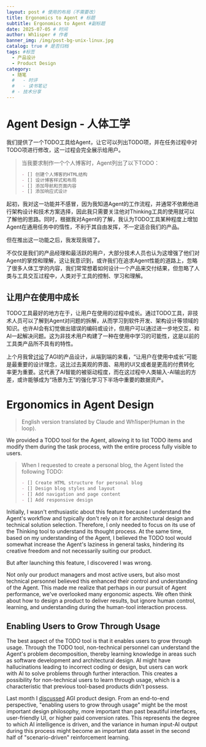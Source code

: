 ```yaml
---
layout: post # 使用的布局（不需要改）
title: Ergonomics to Agent # 标题
subtitle: Ergonomics to Agent #副标题
date: 2025-07-05 # 时间
author: Wh1isper # 作者
banner_img: /img/post-bg-unix-linux.jpg
catalog: true # 是否归档
tags: #标签
  - 产品设计
  - Product Design
category:
  - 随笔
  #   - 时评
  #   - 读书笔记
  # - 技术分享
---
```


# Agent Design - 人体工学

我们提供了一个TODO工具给Agent，让它可以列出TODO项，并在任务过程中对TODO项进行修改，这一过程会完全展示给用户。

> 当我要求制作一个个人博客时，Agent列出了以下TODO：
> ```markdown
> - [] 创建个人博客的HTML结构
> - [] 设计博客样式和布局
> - [] 添加导航和页面内容
> - [] 添加响应式设计
> ```

起初，我对这一功能并不感冒，因为我知道Agent的工作流程，并通常不依赖他进行架构设计和技术方案选择，因此我只需要关注他对Thinking工具的使用就可以了解他的思路。同时，根据我对Agent的了解，我认为TODO工具某种程度上增加Agent在通用任务中的惰性，不利于其自由发挥，不一定适合我们的产品。

但在推出这一功能之后，我发现我错了。

不仅仅是我们的产品经理和最活跃的用户，大部分技术人员也认为这增强了他们对Agent的掌控和理解，这让我意识到，或许我们在追求Agent性能的道路上，忽略了很多人体工学的内容，我们常常想着如何设计一个产品来交付结果，但忽略了人类与工具交互过程中，人类对于工具的控制、学习和理解。

## 让用户在使用中成长

TODO工具最好的地方在于，让用户在使用的过程中成长。通过TODO工具，非技术人员可以了解到Agent对问题的拆解，从而学习到软件开发、架构设计等领域的知识。也许AI会有幻觉做出错误的编码或设计，但用户可以通过进一步地交互，和AI一起解决问题。这为非技术用户构建了一种在使用中学习的可能性，这是以前的工具类产品所不具有的特性。

上个月我曾[讨论](https://blog.wh1isper.top/2025/06/07/2025-06-08-agi-product-design/)了AGI的产品设计，从端到端的来看，“让用户在使用中成长”可能是最重要的设计理念，这比过去美观的界面、易用的UI又或者是更高的付费转化率更为重要。这代表了AI智能的被驱动程度，而在这过程中人类输入-AI输出的方差，或许能够成为“场景为王”的强化学习下半场中重要的数据资产。

# Ergonomics in Agent Design

> English version translated by Claude and Wh1isper(Human in the loop).

We provided a TODO tool for the Agent, allowing it to list TODO items and modify them during the task process, with the entire process fully visible to users.

> When I requested to create a personal blog, the Agent listed the following TODO:
> ```markdown
> - [] Create HTML structure for personal blog
> - [] Design blog styles and layout
> - [] Add navigation and page content
> - [] Add responsive design
> ```

Initially, I wasn't enthusiastic about this feature because I understand the Agent's workflow and typically don't rely on it for architectural design and technical solution selection. Therefore, I only needed to focus on its use of the Thinking tool to understand its thought process. At the same time, based on my understanding of the Agent, I believed the TODO tool would somewhat increase the Agent's laziness in general tasks, hindering its creative freedom and not necessarily suiting our product.

But after launching this feature, I discovered I was wrong.

Not only our product managers and most active users, but also most technical personnel believed this enhanced their control and understanding of the Agent. This made me realize that perhaps in our pursuit of Agent performance, we've overlooked many ergonomic aspects. We often think about how to design a product to deliver results, but ignore human control, learning, and understanding during the human-tool interaction process.

## Enabling Users to Grow Through Usage

The best aspect of the TODO tool is that it enables users to grow through usage. Through the TODO tool, non-technical personnel can understand the Agent's problem decomposition, thereby learning knowledge in areas such as software development and architectural design. AI might have hallucinations leading to incorrect coding or design, but users can work with AI to solve problems through further interaction. This creates a possibility for non-technical users to learn through usage, which is a characteristic that previous tool-based products didn't possess.

Last month I [discussed](https://blog.wh1isper.top/2025/06/07/2025-06-08-agi-product-design/) AGI product design. From an end-to-end perspective, "enabling users to grow through usage" might be the most important design philosophy, more important than past beautiful interfaces, user-friendly UI, or higher paid conversion rates. This represents the degree to which AI intelligence is driven, and the variance in human input-AI output during this process might become an important data asset in the second half of "scenario-driven" reinforcement learning.
